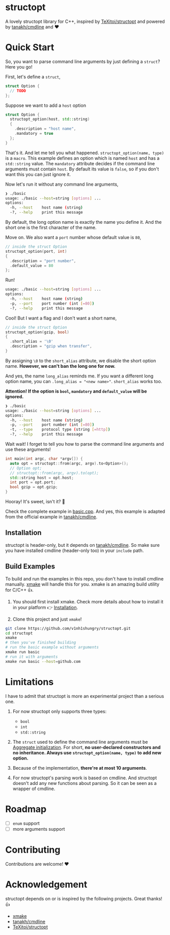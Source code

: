 # structopt

A lovely structopt library for C++, inspired by [TeXitoi/structopt](https://github.com/TeXitoi/structopt) and powered by [tanakh/cmdline](https://github.com/tanakh/cmdline) and ❤️

# Quick Start

So, you want to parse command line arguments by just defining a `struct`? Here you go!

First, let's define a `struct`,

```cpp
struct Option {
  // TODO
};
```

Suppose we want to add a `host` option

```cpp
struct Option {
  structopt_option(host, std::string)
  {
    .description = "host name",
    .mandatory = true
  };
}
```

That's it. And let me tell you what happened. `structopt_option(name, type)` is a `macro`. This example defines an option which is named `host` and has a `std::string` value. The `mandatory` attribute decides if the command line arguments must contain `host`. By default its value is `false`, so if you don't want this you can just ignore it.

Now let's run it without any command line arguments,

```bash
❯ ./basic
usage: ./basic --host=string [options] ...
options:
  -h, --host    host name (string)
  -?, --help    print this message
```

By default, the long option name is exactly the name you define it. And the short one is the first character of the name.

Move on. We also want a `port` number whose default value is `80`,

```cpp
// inside the struct Option
structopt_option(port, int)
{
  .description = "port number",
  .default_value = 80
};
```

Run!

```bash
usage: ./basic --host=string [options] ...
options:
  -h, --host    host name (string)
  -p, --port    port number (int [=80])
  -?, --help    print this message
```

Cool! But I want a flag and I don't want a short name,

```cpp
// inside the struct Option
structopt_option(gzip, bool)
{
  .short_alias = '\0'
  .description = "gzip when transfer",
}
```

By assigning `\0` to the `short_alias` attribute, we disable the short option name. **However, we can't ban the long one for now.**

And yes, the name `long_alias` reminds me. If you want a different long option name, you can `.long_alias = "<new name>"`. `short_alias` works too.

**Attention! If the option is `bool`, `mandatory` and `default_value` will be ignored.**

```bash
❯ ./basic
usage: ./basic --host=string [options] ...
options:
  -h, --host    host name (string)
  -p, --port    port number (int [=80])
  -t, --type    protocol type (string [=http])
  -?, --help    print this message
```

Wait wait! I forget to tell you how to parse the command line arguments and use these arguments!

```cpp
int main(int argc, char *argv[]) {
  auto opt = structopt::from(argc, argv).to<Option>();
  // Option opt;
  // structopt::from(argc, argv).to(opt);
  std::string host = opt.host;
  int port = opt.port;
  bool gzip = opt.gzip;
}
```

Hooray! It's sweet, isn't it? 🎉

Check the complete example in [basic.cpp](examples/basic.cpp). And yes, this example is adapted from the official example in [tanakh/cmdline](https://github.com/tanakh/cmdline).

## Installation

structopt is header-only, but it depends on [tanakh/cmdline](https://github.com/tanakh/cmdline). So make sure you have installed cmdline (header-only too) in your `include` path.

## Build Examples

To build and run the examples in this repo, you don't have to install cmdline manually. [xmake](https://xmake.io/) will handle this for you. xmake is an amazing build utility for C/C++ 👍.

1. You should first install xmake. Check more details about how to install it in your platform 👉 [Installation](https://xmake.io/#/guide/installation).

2. Clone this project and just `xmake`!

```bash
git clone https://github.com/v1nh1shungry/structopt.git
cd structopt
xmake
# then you've finished building
# run the basic example without arguments
xmake run basic
# run it with arguments
xmake run basic --host=github.com
```

# Limitations

I have to admit that structopt is more an experimental project than a serious one.

1. For now structopt only supports three types:
   * `bool`
   * `int`
   * `std::string`

2. The `struct` used to define the command line arguments must be [Aggregate initialization](https://en.cppreference.com/w/cpp/language/aggregate_initialization). For short, **no user-declared constructors and no inheritance. Always use `structopt_option(name, type)` to add new option.**

3. Because of the implementation, **there're at most 10 arguments**.

4. For now structopt's parsing work is based on cmdline. And structopt doesn't add any new functions about parsing. So it can be seen as a wrapper of cmdline.

# Roadmap

- [ ] `enum` support
- [ ] more arguments support

# Contributing

Contributions are welcome! ❤️

# Acknowledgement

structopt depends on or is inspired by the following projects. Great thanks! 👍

* [xmake](https://xmake.io/)
* [tanakh/cmdline](https://github.com/tanakh/cmdline)
* [TeXitoi/structopt](https://github.com/TeXitoi/structopt)